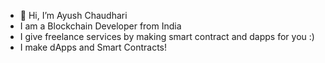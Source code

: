 - 👋 Hi, I’m Ayush Chaudhari
- I am a Blockchain Developer from India
- I give freelance services by making smart contract and dapps for you :)
- I make dApps and Smart Contracts!

